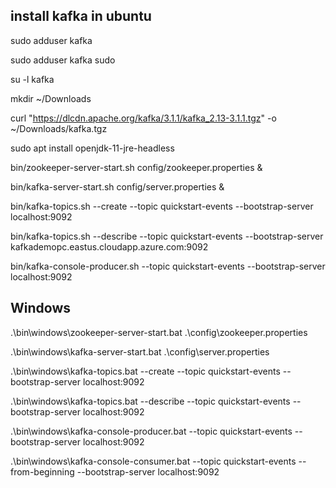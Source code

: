 ## install kafka in ubuntu


sudo adduser kafka

sudo adduser kafka sudo

su -l kafka

mkdir ~/Downloads

curl "https://dlcdn.apache.org/kafka/3.1.1/kafka_2.13-3.1.1.tgz" -o ~/Downloads/kafka.tgz

sudo apt install openjdk-11-jre-headless

bin/zookeeper-server-start.sh config/zookeeper.properties &

bin/kafka-server-start.sh config/server.properties &


bin/kafka-topics.sh --create --topic quickstart-events --bootstrap-server localhost:9092


bin/kafka-topics.sh --describe --topic quickstart-events --bootstrap-server kafkademopc.eastus.cloudapp.azure.com:9092


bin/kafka-console-producer.sh --topic quickstart-events --bootstrap-server localhost:9092


## Windows

.\bin\windows\zookeeper-server-start.bat .\config\zookeeper.properties

.\bin\windows\kafka-server-start.bat .\config\server.properties


.\bin\windows\kafka-topics.bat --create --topic quickstart-events --bootstrap-server localhost:9092


.\bin\windows\kafka-topics.bat --describe --topic quickstart-events --bootstrap-server localhost:9092

.\bin\windows\kafka-console-producer.bat --topic quickstart-events --bootstrap-server localhost:9092


.\bin\windows\kafka-console-consumer.bat --topic quickstart-events --from-beginning --bootstrap-server localhost:9092




